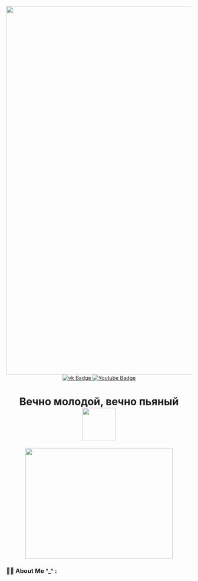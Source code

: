 <div id="header" align="center">
     <img src="https://media.giphy.com/media/3o6fIU6zV46IhunB9S/giphy.gif" width="1000"/>
</div>
<div id="badges" align="center">
  <a href="https://vk.com/dima_chonia">
    <img src="https://img.shields.io/badge/Вконтакте-blue?style=for-the-badge&logo=VK&logoColor=white" alt="vk Badge"/>
  </a>
  <a href="https://www.youtube.com/channel/UCOROXEeHufwNmPdNGHTCOmQ">
    <img src="https://img.shields.io/badge/YouTube-red?style=for-the-badge&logo=youtube&logoColor=white" alt="Youtube Badge"/>
  </a>
</div>
<div id="viewprof" align="center">
  <img src="https://komarev.com/ghpvc/?username= choniash&style=flat-square&color=blue" alt=""/>
</div>
<div id="heythere" align="center">
  <h1>
  Вечно молодой, вечно пьяный
  <img src="https://media.giphy.com/media/9Dk1ba2smFg2KASTcz/giphy.gif" width="90px"/>
</h1>
</div>
<div align="center">
  <img src="https://media.giphy.com/media/l41lGnxllmN3YqOyI/giphy.gif" width="400" height="300"/>
</div>

### 👨‍🏫 About Me ^_^ :

